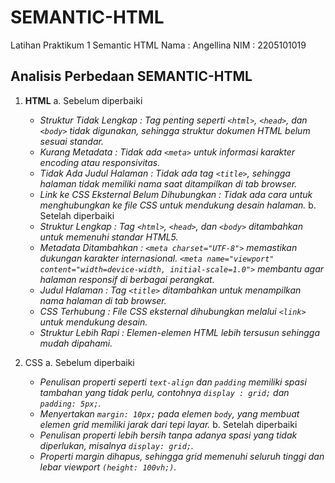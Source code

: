 # SEMANTIC-HTML
   Latihan Praktikum 1 Semantic HTML
   Nama : Angellina
   NIM  : 2205101019


## Analisis Perbedaan SEMANTIC-HTML
 1. **HTML**
   a. Sebelum diperbaiki
       - *Struktur Tidak Lengkap : Tag penting seperti `<html>`, `<head>`, dan `<body>` tidak digunakan, sehingga struktur dokumen HTML 
         belum sesuai standar.*
       - *Kurang Metadata : Tidak ada `<meta>` untuk informasi karakter encoding atau responsivitas.*
       - *Tidak Ada Judul Halaman : Tidak ada tag `<title>`, sehingga halaman tidak memiliki nama saat ditampilkan di tab browser.*
       - *Link ke CSS Eksternal Belum Dihubungkan : Tidak ada cara untuk menghubungkan ke file CSS untuk mendukung desain halaman.*
   b. Setelah diperbaiki
       - *Struktur Lengkap : Tag `<html>`, `<head>`, dan `<body>` ditambahkan untuk memenuhi standar HTML5.*
       - *Metadata Ditambahkan : `<meta charset="UTF-8">` memastikan dukungan karakter internasional. `<meta name="viewport" 
         content="width=device-width, initial-scale=1.0">` membantu agar halaman responsif di berbagai perangkat.*
       - *Judul Halaman : Tag `<title>` ditambahkan untuk menampilkan nama halaman di tab browser.*
       - *CSS Terhubung : File CSS eksternal dihubungkan melalui `<link>` untuk mendukung desain.*
       - *Struktur Lebih Rapi : Elemen-elemen HTML lebih tersusun sehingga mudah dipahami.*
  
2. CSS
   a. Sebelum diperbaiki
      - *Penulisan properti seperti `text-align` dan `padding` memiliki spasi tambahan yang tidak perlu, contohnya `display : grid;` dan 
         `padding: 5px;`.*
      - *Menyertakan `margin: 10px;` pada elemen `body`, yang membuat elemen grid memiliki jarak dari tepi layar.*
   b. Setelah diperbaiki
      - *Penulisan properti lebih bersih tanpa adanya spasi yang tidak diperlukan, misalnya `display: grid;`.*
      - *Properti margin dihapus, sehingga grid memenuhi seluruh tinggi dan lebar viewport `(height: 100vh;)`.*
